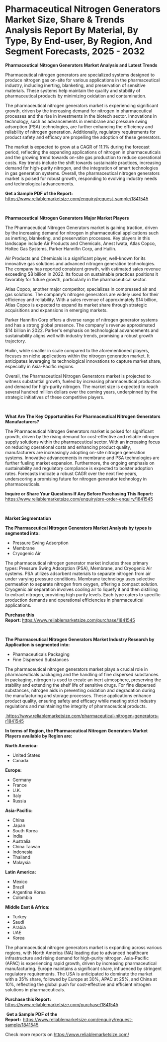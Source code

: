 <p><h1>Pharmaceutical Nitrogen Generators Market Size, Share & Trends Analysis Report By Material, By Type, By End-user, By Region, And Segment Forecasts, 2025 - 2032</h1></p><p><strong>Pharmaceutical Nitrogen Generators Market Analysis and Latest Trends</strong></p>
<p><p>Pharmaceutical nitrogen generators are specialized systems designed to produce nitrogen gas on-site for various applications in the pharmaceutical industry, including inerting, blanketing, and preservation of sensitive materials. These systems help maintain the quality and stability of pharmaceutical products by minimizing oxidation and contamination.</p><p>The pharmaceutical nitrogen generators market is experiencing significant growth, driven by the increasing demand for nitrogen in pharmaceutical processes and the rise in investments in the biotech sector. Innovations in technology, such as advancements in membrane and pressure swing adsorption (PSA) technologies, are further enhancing the efficiency and reliability of nitrogen generation. Additionally, regulatory requirements for product safety and efficacy are propelling the adoption of these generators.</p><p>The market is expected to grow at a CAGR of 11.1% during the forecast period, reflecting the expanding applications of nitrogen in pharmaceuticals and the growing trend towards on-site gas production to reduce operational costs. Key trends include the shift towards sustainable practices, increasing demand for high-purity nitrogen, and the integration of smart technologies in gas generation systems. Overall, the pharmaceutical nitrogen generators market is poised for robust growth, responding to evolving industry needs and technological advancements.</p></p>
<p><strong>Get a Sample PDF of the Report:&nbsp;</strong> <a href="https://www.reliablemarketsize.com/enquiry/request-sample/1841545?utm_campaign=2726&utm_medium=2&utm_source=Github&utm_content=ia&utm_term=28022025&utm_id=pharmaceutical-nitrogen-generators">https://www.reliablemarketsize.com/enquiry/request-sample/1841545</a></p>
<p>&nbsp;</p>
<p><strong>Pharmaceutical Nitrogen Generators Major Market Players</strong></p>
<p><p>The Pharmaceutical Nitrogen Generators market is gaining traction, driven by the increasing demand for nitrogen in pharmaceutical applications such as inerting, blanketing, and preservation processes. Key players in this landscape include Air Products and Chemicals, Anest Iwata, Atlas Copco, Holtec Gas Systems, Parker Hannifin Corp, and Huilin.</p><p>Air Products and Chemicals is a significant player, well-known for its innovative gas solutions and advanced nitrogen generation technologies. The company has reported consistent growth, with estimated sales revenue exceeding $8 billion in 2022. Its focus on sustainable practices positions it favorably for future growth, particularly in the pharmaceutical sector.</p><p>Atlas Copco, another major competitor, specializes in compressed air and gas solutions. The company’s nitrogen generators are widely used for their efficiency and reliability. With a sales revenue of approximately $14 billion, Atlas Copco is expected to expand its market share through strategic acquisitions and expansions in emerging markets.</p><p>Parker Hannifin Corp offers a diverse range of nitrogen generator systems and has a strong global presence. The company's revenue approximated $14 billion in 2022. Parker's emphasis on technological advancements and sustainability aligns well with industry trends, promising a robust growth trajectory.</p><p>Huilin, while smaller in scale compared to the aforementioned players, focuses on niche applications within the nitrogen generation market. It anticipates leveraging its technological innovations to capture market share, especially in Asia-Pacific regions.</p><p>Overall, the Pharmaceutical Nitrogen Generators market is projected to witness substantial growth, fueled by increasing pharmaceutical production and demand for high-purity nitrogen. The market size is expected to reach several hundred million dollars over the coming years, underpinned by the strategic initiatives of these competitive players.</p></p>
<p>&nbsp;</p>
<p><strong>What Are The Key Opportunities For Pharmaceutical Nitrogen Generators Manufacturers?</strong></p>
<p><p>The Pharmaceutical Nitrogen Generators market is poised for significant growth, driven by the rising demand for cost-effective and reliable nitrogen supply solutions within the pharmaceutical sector. With an increasing focus on reducing operational costs and enhancing product quality, manufacturers are increasingly adopting on-site nitrogen generation systems. Innovative advancements in membrane and PSA technologies are further fueling market expansion. Furthermore, the ongoing emphasis on sustainability and regulatory compliance is expected to bolster adoption rates. Forecasts indicate a robust CAGR over the next five years, underscoring a promising future for nitrogen generator technology in pharmaceuticals.</p></p>
<p><strong>Inquire or Share Your Questions If Any Before Purchasing This Report:</strong> <a href="https://www.reliablemarketsize.com/enquiry/pre-order-enquiry/1841545?utm_campaign=2726&utm_medium=2&utm_source=Github&utm_content=ia&utm_term=28022025&utm_id=pharmaceutical-nitrogen-generators">https://www.reliablemarketsize.com/enquiry/pre-order-enquiry/1841545</a></p>
<p>&nbsp;</p>
<p><strong>Market Segmentation</strong></p>
<p><strong>The Pharmaceutical Nitrogen Generators Market Analysis by types is segmented into:</strong></p>
<p><ul><li>Pressure Swing Adsorption</li><li>Membrane</li><li>Cryogenic Air</li></ul></p>
<p><p>The pharmaceutical nitrogen generator market includes three primary types: Pressure Swing Adsorption (PSA), Membrane, and Cryogenic Air systems. PSA utilizes adsorbent materials to separate nitrogen from air under varying pressure conditions. Membrane technology uses selective permeation to separate nitrogen from oxygen, offering a compact solution. Cryogenic air separation involves cooling air to liquefy it and then distilling to extract nitrogen, providing high purity levels. Each type caters to specific production demands and operational efficiencies in pharmaceutical applications.</p></p>
<p><strong>Purchase this Report:&nbsp;</strong><a href="https://www.reliablemarketsize.com/purchase/1841545?utm_campaign=2726&utm_medium=2&utm_source=Github&utm_content=ia&utm_term=28022025&utm_id=pharmaceutical-nitrogen-generators">https://www.reliablemarketsize.com/purchase/1841545</a></p>
<p>&nbsp;</p>
<p><strong>The Pharmaceutical Nitrogen Generators Market Industry Research by Application is segmented into:</strong></p>
<p><ul><li>Pharmaceuticals Packaging</li><li>Fine Dispersed Substances</li></ul></p>
<p><p>The pharmaceutical nitrogen generators market plays a crucial role in pharmaceuticals packaging and the handling of fine dispersed substances. In packaging, nitrogen is used to create an inert atmosphere, preserving the stability and extending the shelf life of sensitive drugs. For fine dispersed substances, nitrogen aids in preventing oxidation and degradation during the manufacturing and storage processes. These applications enhance product quality, ensuring safety and efficacy while meeting strict industry regulations and maintaining the integrity of pharmaceutical products.</p></p>
<p><a href="https://www.reliablemarketsize.com/pharmaceutical-nitrogen-generators-r1841545?utm_campaign=2726&utm_medium=2&utm_source=Github&utm_content=ia&utm_term=28022025&utm_id=pharmaceutical-nitrogen-generators">&nbsp;https://www.reliablemarketsize.com/pharmaceutical-nitrogen-generators-r1841545</a></p>
<p><strong>In terms of Region, the Pharmaceutical Nitrogen Generators Market Players available by Region are:</strong></p>
<p>
    <p> <strong> North America: </strong>
        <ul>
            <li>United States</li>
            <li>Canada</li>
        </ul>
        </p> 
    <p> <strong> Europe: </strong>
        <ul>
            <li>Germany</li>
            <li>France</li>
            <li>U.K.</li>
            <li>Italy</li>
            <li>Russia</li>
        </ul>
        </p> 
    <p> <strong> Asia-Pacific: </strong>
        <ul>
            <li>China</li>
            <li>Japan</li>
            <li>South Korea</li>
            <li>India</li>
            <li>Australia</li>
            <li>China Taiwan</li>
            <li>Indonesia</li>
            <li>Thailand</li>
            <li>Malaysia</li>
        </ul>
        </p> 
    <p> <strong> Latin America: </strong>
        <ul>
            <li>Mexico</li>
            <li>Brazil</li>
            <li>Argentina Korea</li>
            <li>Colombia</li>
        </ul>
        </p> 
    <p> <strong> Middle East & Africa: </strong>
        <ul>
            <li>Turkey</li>
            <li>Saudi</li>
            <li>Arabia</li>
            <li>UAE</li>
            <li>Korea</li>
        </ul>
    </p>
    </p>
<p><p>The pharmaceutical nitrogen generators market is expanding across various regions, with North America (NA) leading due to advanced healthcare infrastructure and rising demand for high-purity nitrogen. Asia-Pacific (APAC) is experiencing rapid growth, driven by increasing pharmaceutical manufacturing. Europe maintains a significant share, influenced by stringent regulatory requirements. The USA is anticipated to dominate the market with a 35% share, followed by Europe at 30%, APAC at 25%, and China at 10%, reflecting the global push for cost-effective and efficient nitrogen solutions in pharmaceuticals.</p></p>
<p><strong>Purchase this Report: </strong><a href="https://www.reliablemarketsize.com/purchase/1841545?utm_campaign=2726&utm_medium=2&utm_source=Github&utm_content=ia&utm_term=28022025&utm_id=pharmaceutical-nitrogen-generators">https://www.reliablemarketsize.com/purchase/1841545</a></p>
<p>&nbsp;<strong>Get a Sample PDF of the Report:&nbsp;&nbsp;</strong><a href="https://www.reliablemarketsize.com/enquiry/request-sample/1841545?utm_campaign=2726&utm_medium=2&utm_source=Github&utm_content=ia&utm_term=28022025&utm_id=pharmaceutical-nitrogen-generators">https://www.reliablemarketsize.com/enquiry/request-sample/1841545</a></p>
<p><strong></strong></p>
<p>Check more reports on <a href="https://www.reliablemarketsize.com/?utm_campaign=2726&utm_medium=2&utm_source=Github&utm_content=ia&utm_term=28022025&utm_id=pharmaceutical-nitrogen-generators">https://www.reliablemarketsize.com/</a></p>